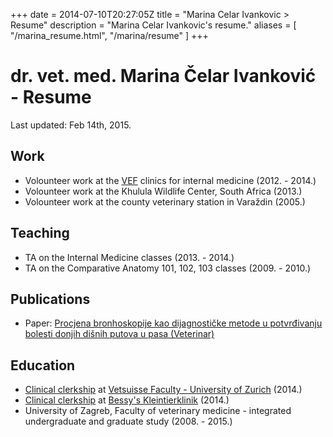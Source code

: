 +++
date = 2014-07-10T20:27:05Z
title = "Marina Celar Ivankovic > Resume"
description = "Marina Celar Ivankovic's resume."
aliases = [
  "/marina_resume.html",
  "/marina/resume"
]
+++
<h1>dr. vet. med. Marina Čelar Ivanković - Resume</h1>
<p>Last updated: Feb 14th, 2015.</p>
<h2>Work</h2>
<ul>
  <li>Volounteer work at the <a href="http://www.vef.unizg.hr/en/">VEF</a>
  clinics for internal medicine (2012. - 2014.)</li>
  <li>Volounteer work at the Khulula Wildlife Center, South Africa (2013.)</li>
  <li>Volounteer work at the county veterinary station in Varaždin (2005.)</li>
</ul>
<h2>Teaching</h2>
<ul>
  <li>TA on the Internal Medicine classes (2013. - 2014.)</li>
  <li>TA on the Comparative Anatomy 101, 102, 103 classes (2009. - 2010.)</li>
</ul>
<h2>Publications</h2>
<ul>
  <li>Paper: <a href="http://www.vef.unizg.hr/veterinar/52_1/veterinar_52_1.pdf">
    Procjena bronhoskopije kao dijagnostičke metode u potvrđivanju bolesti donjih dišnih putova u pasa (Veterinar)</a></li>
</ul>
<h2>Education</h2>
<ul>
  <li><a href="http://en.wikipedia.org/wiki/Clerkship_(medicine)">Clinical clerkship</a> at <a href="http://www.vet.uzh.ch/index_en.html">Vetsuisse Faculty - University of Zurich</a> (2014.)</li>
  <li><a href="http://en.wikipedia.org/wiki/Clerkship_(medicine)">Clinical clerkship</a> at <a href="http://www.bessys.ch/">Bessy's Kleintierklinik</a> (2014.)</li>
  <li>University of Zagreb, Faculty of veterinary medicine - integrated undergraduate and graduate study (2008. - 2015.)</li>
</ul>

